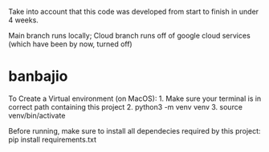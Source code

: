 Take into account that this code was developed from start to finish in under 4 weeks.

Main branch runs locally; Cloud branch runs off of google cloud services (which have been by now, turned off)

# banbajio
To Create a Virtual environment (on MacOS):
    1. Make sure your terminal is in correct path containing this project
    2. python3 -m venv venv
    3. source venv/bin/activate

Before running, make sure to install all dependecies required by this project:
    pip install requirements.txt
